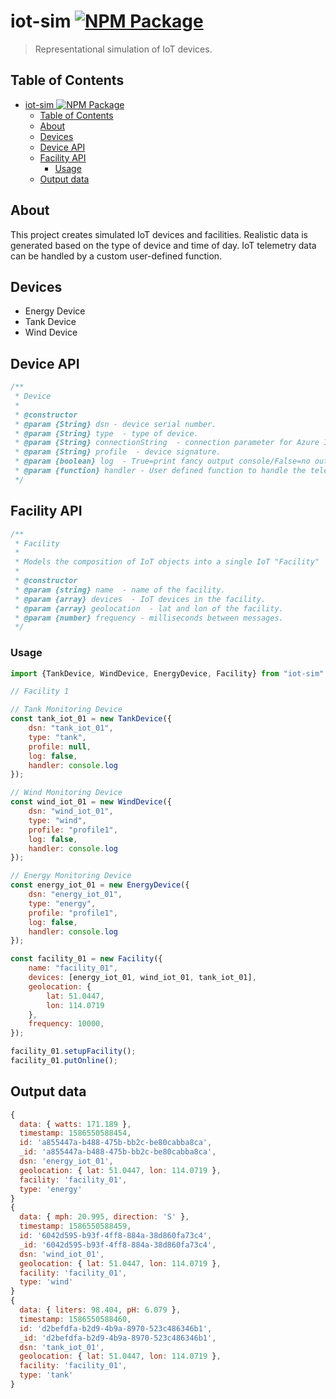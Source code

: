 # iot-sim [![NPM Package](https://img.shields.io/npm/v/iot-sim)](https://www.npmjs.com/package/iot-sim)

> Representational simulation of IoT devices.

## Table of Contents

- [iot-sim ![NPM Package](https://www.npmjs.com/package/iot-sim)](#iot-sim-)
  - [Table of Contents](#table-of-contents)
  - [About](#about)
  - [Devices](#devices)
  - [Device API](#device-api)
  - [Facility API](#facility-api)
    - [Usage](#usage)
  - [Output data](#output-data)

## About

This project creates simulated IoT devices and facilities. Realistic data is generated based on the type of device and time of day. IoT telemetry data can be handled by a custom user-defined function.

## Devices

- Energy Device
- Tank Device
- Wind Device

## Device API

```javascript
/**
 * Device
 *
 * @constructor
 * @param {String} dsn - device serial number.
 * @param {String} type  - type of device.
 * @param {String} connectionString  - connection parameter for Azure IoT hub.
 * @param {String} profile  - device signature.
 * @param {boolean} log  - True=print fancy output console/False=no output
 * @param {function} handler - User defined function to handle the telemetry data
 */
```

## Facility API

```javascript
/**
 * Facility
 *
 * Models the composition of IoT objects into a single IoT "Facility"
 *
 * @constructor
 * @param {string} name  - name of the facility.
 * @param {array} devices  - IoT devices in the facility.
 * @param {array} geolocation  - lat and lon of the facility.
 * @param {number} frequency - milliseconds between messages.
 */
```

### Usage

```javascript
import {TankDevice, WindDevice, EnergyDevice, Facility} from "iot-sim"

// Facility 1

// Tank Monitoring Device
const tank_iot_01 = new TankDevice({
    dsn: "tank_iot_01",
    type: "tank",
    profile: null,
    log: false,
    handler: console.log
});

// Wind Monitoring Device
const wind_iot_01 = new WindDevice({
    dsn: "wind_iot_01",
    type: "wind",
    profile: "profile1",
    log: false,
    handler: console.log
});

// Energy Monitoring Device
const energy_iot_01 = new EnergyDevice({
    dsn: "energy_iot_01",
    type: "energy",
    profile: "profile1",
    log: false,
    handler: console.log
});

const facility_01 = new Facility({
    name: "facility_01",
    devices: [energy_iot_01, wind_iot_01, tank_iot_01],
    geolocation: {
        lat: 51.0447,
        lon: 114.0719
    },
    frequency: 10000, 
});

facility_01.setupFacility();
facility_01.putOnline();
```

## Output data

```javascript
{
  data: { watts: 171.189 },
  timestamp: 1586550588454,
  id: 'a855447a-b488-475b-bb2c-be80cabba8ca',
  _id: 'a855447a-b488-475b-bb2c-be80cabba8ca',
  dsn: 'energy_iot_01',
  geolocation: { lat: 51.0447, lon: 114.0719 },
  facility: 'facility_01',
  type: 'energy'
}
{
  data: { mph: 20.995, direction: 'S' },
  timestamp: 1586550588459,
  id: '6042d595-b93f-4ff8-884a-38d860fa73c4',
  _id: '6042d595-b93f-4ff8-884a-38d860fa73c4',
  dsn: 'wind_iot_01',
  geolocation: { lat: 51.0447, lon: 114.0719 },
  facility: 'facility_01',
  type: 'wind'
}
{
  data: { liters: 98.404, pH: 6.079 },
  timestamp: 1586550588460,
  id: 'd2befdfa-b2d9-4b9a-8970-523c486346b1',
  _id: 'd2befdfa-b2d9-4b9a-8970-523c486346b1',
  dsn: 'tank_iot_01',
  geolocation: { lat: 51.0447, lon: 114.0719 },
  facility: 'facility_01',
  type: 'tank'
}
```
